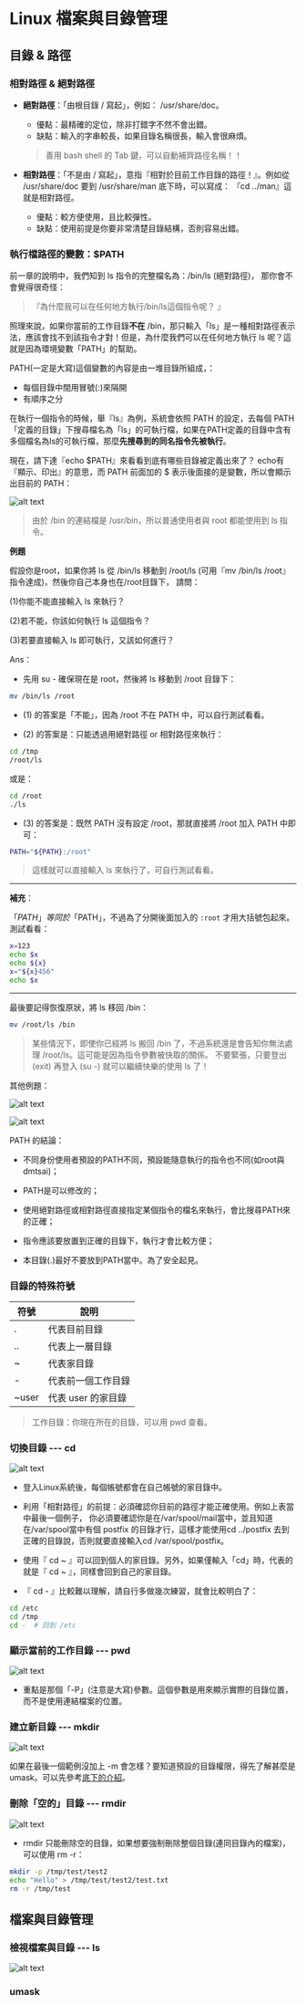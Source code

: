 # Linux 檔案與目錄管理

## 目錄 & 路徑

### 相對路徑 & 絕對路徑

* **絕對路徑**：「由根目錄 / 寫起」，例如： /usr/share/doc。
  * 優點：最精確的定位，除非打錯字不然不會出錯。
  * 缺點：輸入的字串較長，如果目錄名稱很長，輸入會很麻煩。

  > 善用 bash shell 的 Tab 鍵，可以自動補齊路徑名稱！！


* **相對路徑**：「不是由 / 寫起」，意指『相對於目前工作目錄的路徑！』。例如從 /usr/share/doc 要到 /usr/share/man 底下時，可以寫成： 『cd ../man』這就是相對路徑。
  * 優點：較方便使用，且比較彈性。
  * 缺點：使用前提是你要非常清楚目錄結構，否則容易出錯。

### 執行檔路徑的變數：$PATH

前一章的說明中，我們知到 ls 指令的完整檔名為：/bin/ls (絕對路徑)， 那你會不會覺得很奇怪：
> 『為什麼我可以在任何地方執行/bin/ls這個指令呢？ 』

照理來說，如果你當前的工作目錄**不在** /bin，那只輸入「ls」是一種相對路徑表示法，應該會找不到該指令才對！但是，為什麼我們可以在任何地方執行 ls 呢？這就是因為環境變數「PATH」的幫助。

PATH(一定是大寫)這個變數的內容是由一堆目錄所組成，：

* 每個目錄中間用冒號(:)來隔開
* 有順序之分

在執行一個指令的時候，舉『ls』為例，系統會依照 PATH 的設定，去每個 PATH 「定義的目錄」下搜尋檔名為「ls」的可執行檔，如果在PATH定義的目錄中含有多個檔名為ls的可執行檔，那麼**先搜尋到的同名指令先被執行**。

現在，請下達『echo $PATH』來看看到底有哪些目錄被定義出來了？ echo有『顯示、印出』的意思，而 PATH 前面加的 $ 表示後面接的是變數，所以會顯示出目前的 PATH：

![alt text](image-4.png)

> 由於 /bin 的連結檔是 /usr/bin，所以普通使用者與 root 都能使用到 ls 指令。

**例題**

假設你是root，如果你將 ls 從 /bin/ls 移動到 /root/ls (可用『mv /bin/ls /root』指令達成)，然後你自己本身也在/root目錄下， 請問：

(1)你能不能直接輸入 ls 來執行？

(2)若不能，你該如何執行 ls 這個指令？

(3)若要直接輸入 ls 即可執行，又該如何進行？

Ans：

* 先用 su - 確保現在是 root，然後將 ls 移動到 /root 目錄下：
```bash
mv /bin/ls /root
```

* (1) 的答案是「不能」，因為 /root 不在 PATH 中，可以自行測試看看。

* (2) 的答案是：只能透過用絕對路徑 or 相對路徑來執行：
```bash
cd /tmp
/root/ls
```
或是：

```bash
cd /root
./ls
```

* (3) 的答案是：既然 PATH 沒有設定 /root，那就直接將 /root 加入 PATH 中即可：

```bash
PATH="${PATH}:/root"
```
> 這樣就可以直接輸入 ls 來執行了，可自行測試看看。

---
**補充**：

「${PATH}」等同於「$PATH」，不過為了分開後面加入的 `:root` 才用大括號包起來。測試看看：

```bash
x=123
echo $x
echo ${x}
x="${x}456"
echo $x
```

***

最後要記得恢復原狀，將 ls 移回 /bin：
```bash
mv /root/ls /bin
```
> 某些情況下，即使你已經將 ls 搬回 /bin 了，不過系統還是會告知你無法處理 /root/ls。這可能是因為指令參數被快取的關係。 不要緊張，只要登出 (exit) 再登入 (su -) 就可以繼續快樂的使用 ls 了！

其他例題：

![alt text](image-6.png)


![alt text](image-5.png)

PATH 的結論：

* 不同身份使用者預設的PATH不同，預設能隨意執行的指令也不同(如root與dmtsai)；

* PATH是可以修改的；

* 使用絕對路徑或相對路徑直接指定某個指令的檔名來執行，會比搜尋PATH來的正確；

* 指令應該要放置到正確的目錄下，執行才會比較方便；

* 本目錄(.)最好不要放到PATH當中。為了安全起見。


### 目錄的特殊符號

| 符號 | 說明 |
| --- | --- |
| . | 代表目前目錄 |
| .. | 代表上一層目錄 |
| ~ | 代表家目錄 |
| - | 代表前一個工作目錄 |
| ~user | 代表 user 的家目錄 |

> 工作目錄：你現在所在的目錄，可以用 pwd 查看。

### 切換目錄 --- cd

![alt text](image.png)

* 登入Linux系統後，每個帳號都會在自己帳號的家目錄中。

* 利用「相對路徑」的前提：必須確認你目前的路徑才能正確使用。例如上表當中最後一個例子， 你必須要確認你是在/var/spool/mail當中，並且知道在/var/spool當中有個 postfix 的目錄才行，這樣才能使用cd ../postfix 去到正確的目錄說，否則就要直接輸入cd /var/spool/postfix。

* 使用『 cd ~ 』可以回到個人的家目錄。另外，如果僅輸入「cd」時，代表的就是『 cd ~ 』，同樣會回到自己的家目錄。

* 『 cd - 』比較難以理解，請自行多做幾次練習，就會比較明白了：

```bash
cd /etc
cd /tmp
cd -  # 回到 /etc
```

### 顯示當前的工作目錄 --- pwd

![alt text](image-1.png)

* 重點是那個「-P」(注意是大寫)參數。這個參數是用來顯示實際的目錄位置，而不是使用連結檔案的位置。

### 建立新目錄 --- mkdir

![alt text](image-2.png)

如果在最後一個範例沒加上 -m 會怎樣？要知道預設的目錄權限，得先了解甚麼是 umask。可以先參考[底下的介紹](#umask)。


### 刪除「空的」目錄 --- rmdir

![alt text](image-3.png)

* rmdir 只能刪除空的目錄，如果想要強制刪除整個目錄(連同目錄內的檔案)，可以使用 rm -r：

```bash
mkdir -p /tmp/test/test2
echo "Hello" > /tmp/test/test2/test.txt
rm -r /tmp/test
```

## 檔案與目錄管理

### 檢視檔案與目錄 --- ls

![alt text](image-7.png)

### umask